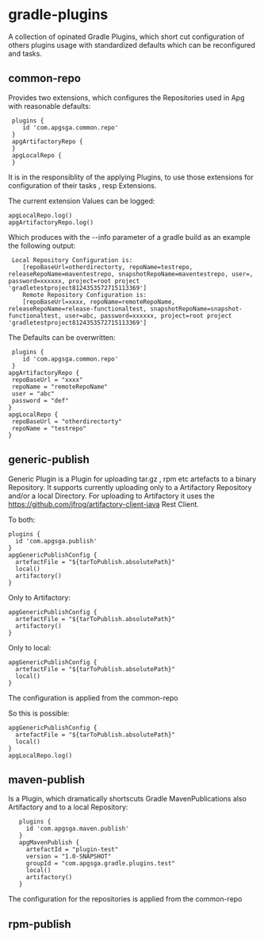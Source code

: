 # gradle-plugins

A collection of  opinated Gradle Plugins, which short cut configuration of others plugins usage with standardized defaults which can be reconfigured and tasks.

## common-repo

Provides two extensions, which configures the Repositories used in Apg with reasonable defaults: 

```
 plugins {
    id 'com.apgsga.common.repo' 
 }
 apgArtifactoryRepo {
 }
 apgLocalRepo {
 }
```

It is in the responsiblity of the applying Plugins, to use those extensions for configuration of their tasks , resp Extensions.

The current extension Values can be logged:

```
apgLocalRepo.log()
apgArtifactoryRepo.log()
```

Which produces with the --info parameter of a gradle build as an example the following output:

```
 Local Repository Configuration is:
    [repoBaseUrl=otherdirectorty, repoName=testrepo, releaseRepoName=maventestrepo, snapshotRepoName=maventestrepo, user=, password=xxxxxx, project=root project 'gradletestproject8124353572715113369']
    Remote Repository Configuration is:
    [repoBaseUrl=xxxx, repoName=remoteRepoName, releaseRepoName=release-functionaltest, snapshotRepoName=snapshot-functionaltest, user=abc, password=xxxxxx, project=root project 'gradletestproject8124353572715113369']
```

The Defaults can be overwritten: 

```
 plugins {
    id 'com.apgsga.common.repo' 
 }
apgArtifactoryRepo {
 repoBaseUrl = "xxxx"
 repoName = "remoteRepoName"
 user = "abc"
 password = "def"
}
apgLocalRepo {
 repoBaseUrl = "otherdirectorty"
 repoName = "testrepo"
}
```

## generic-publish

Generic Plugin is a Plugin for uploading tar.gz , rpm etc artefacts to a binary Repository. It supports currently uploading only to a Artifactory Repository and/or a local Directory. For uploading to Artifactory it uses the https://github.com/jfrog/artifactory-client-java Rest Client. 

To both: 
```
plugins {
  id 'com.apgsga.publish' 
}
apgGenericPublishConfig {
  artefactFile = "${tarToPublish.absolutePath}"
  local()
  artifactory()
}
```

Only to Artifactory:
```
apgGenericPublishConfig {
  artefactFile = "${tarToPublish.absolutePath}"
  artifactory()
}
```
Only to local:

```
apgGenericPublishConfig {
  artefactFile = "${tarToPublish.absolutePath}"
  local()
}
```
The configuration is applied from the common-repo

So this is possible:
```
apgGenericPublishConfig {
  artefactFile = "${tarToPublish.absolutePath}"
  local()
}
apgLocalRepo.log()

```

## maven-publish

Is a Plugin, which dramatically shortscuts Gradle MavenPublications also Artifactory and to a local Repository:

```
   plugins {
     id 'com.apgsga.maven.publish'  
   }
   apgMavenPublish {
     artefactId = "plugin-test"
     version = "1.0-SNAPSHOT"
     groupId = "com.apgsga.gradle.plugins.test"
     local()
     artifactory()
   }
```

The configuration for the repositories is applied from the common-repo


## rpm-publish

